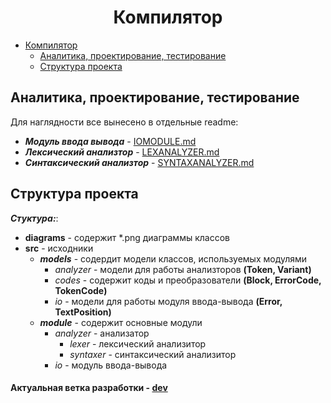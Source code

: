 # <h1 align="center">Компилятор</h1>

- [Компилятор](#компилятор-1)
  - [Аналитика, проектирование, тестирование](#аналитика,-проектирование,-тестирование)
  - [Структура проекта](#структура-проекта)

## Аналитика, проектирование, тестирование

Для наглядности все вынесено в отдельные readme:

- ***Модуль ввода вывода*** - [IOMODULE.md](IOMODULE.md)
- ***Лексический анализтор*** - [LEXANALYZER.md](LEXANALYZER.md)
- ***Синтаксический анализтор*** - [SYNTAXANALYZER.md](SYNTAXANALYZER.md)


## Структура проекта

***Стуктура:***:
  - **diagrams** - содержит *.png диаграммы классов
  - **src** - исходники
    - ***models*** - содердит модели классов, используемых модулями
        - *analyzer* - модели для работы анализторов __(Token, Variant)__
        - *codes* - содержит коды и преобразователи __(Block, ErrorCode, TokenCode)__
        - *io* - модели для работы модуля ввода-вывода __(Error, TextPosition)__
    - ***module*** - содержит основные модули
        - *analyzer* - анализатор
           - *lexer* - лексический анализитор
           - *syntaxer* - синтаксический анализитор
        - *io* - модуль ввода-вывода

#### Актуальная ветка разработки - [dev](https://github.com/korpatiy/compiler/tree/dev)